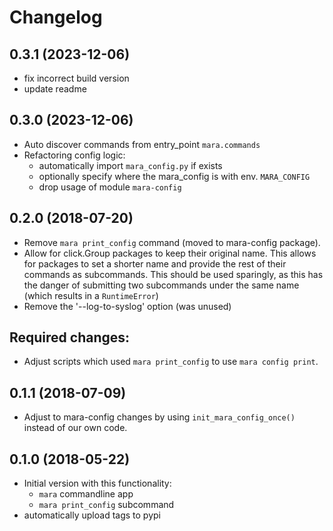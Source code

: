 # Changelog

## 0.3.1 (2023-12-06)

- fix incorrect build version
- update readme

## 0.3.0 (2023-12-06)

- Auto discover commands from entry_point `mara.commands`
- Refactoring config logic:
  - automatically import `mara_config.py` if exists
  - optionally specify where the mara_config is with env. `MARA_CONFIG`
  - drop usage of module `mara-config`

## 0.2.0 (2018-07-20)
- Remove `mara print_config` command (moved to mara-config package).
- Allow for click.Group packages to keep their original name. 
  This allows for packages to set a shorter name and provide the 
  rest of their commands as subcommands. This should be used 
  sparingly, as this has the danger of submitting two 
  subcommands under the same name (which results in a 
  `RuntimeError`)
- Remove the '--log-to-syslog' option (was unused)

## Required changes:
* Adjust scripts which used `mara print_config` to use 
  `mara config print`.

## 0.1.1 (2018-07-09)

- Adjust to mara-config changes by using
  `init_mara_config_once()` instead of our own code.


## 0.1.0 (2018-05-22)

- Initial version with this functionality:
  - `mara` commandline app
  - `mara print_config` subcommand
- automatically upload tags to pypi

